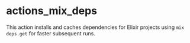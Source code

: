 # actions_mix_deps

This action installs and caches dependencies for Elixir projects using `mix deps.get` for faster subsequent runs.
